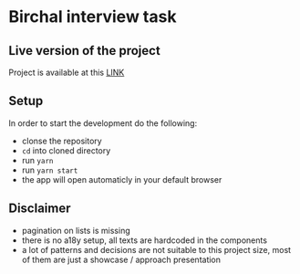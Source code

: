 # Birchal interview task

## Live version of the project

Project is available at this [LINK](https://vocal-truffle-524fe2.netlify.app/)

## Setup

In order to start the development do the following:

- clonse the repository
- `cd` into cloned directory
- run `yarn`
- run `yarn start`
- the app will open automaticly in your default browser

## Disclaimer

- pagination on lists is missing
- there is no a18y setup, all texts are hardcoded in the components
- a lot of patterns and decisions are not suitable to this project size, most of them are just a showcase / approach presentation
